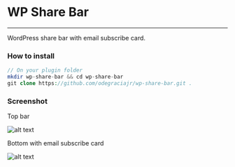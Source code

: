 # WP Share Bar
---
WordPress share bar with email subscribe card.

### How to install
```php
// On your plugin folder
mkdir wp-share-bar && cd wp-share-bar
git clone https://github.com/odegraciajr/wp-share-bar.git .
```
### Screenshot

Top bar


![alt text][top]

Bottom with email subscribe card


![alt text][sharecard]

[top]: http://i.imgur.com/eLB7LE7.png "Top share bar"
[sharecard]: http://i.imgur.com/oIiI54b.png "Bottom with share bar card"
